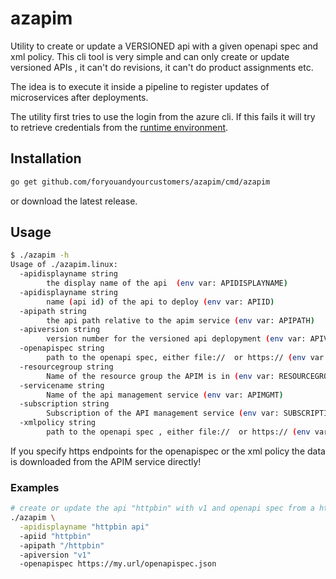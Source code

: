 # azapim

Utility to create or update a VERSIONED api with a given openapi spec and xml policy.
This cli tool is very simple and can only create or update versioned APIs , it can't do revisions, it can't do product assignments etc.

The idea is to execute it inside a pipeline to register updates of microservices after deployments.

The utility first tries to use the login from the azure cli.
If this fails it will try to retrieve credentials from the [runtime environment](https://docs.microsoft.com/en-us/azure/developer/go/azure-sdk-authorization#use-environment-based-authentication).

## Installation

```bash
go get github.com/foryouandyourcustomers/azapim/cmd/azapim
```

or download the latest release.

## Usage

```bash
$ ./azapim -h
Usage of ./azapim.linux:
  -apidisplayname string
        the display name of the api  (env var: APIDISPLAYNAME)
  -apidisplayname string
        name (api id) of the api to deploy (env var: APIID)
  -apipath string
        the api path relative to the apim service (env var: APIPATH)
  -apiversion string
        version number for the versioned api deplopyment (env var: APIVERSION)
  -openapispec string
        path to the openapi spec, either file://  or https:// (env var: OPENAPISPEC)
  -resourcegroup string
        Name of the resource group the APIM is in (env var: RESOURCEGROUP)
  -servicename string
        Name of the api management service (env var: APIMGMT)
  -subscription string
        Subscription of the API management service (env var: SUBSCRIPTION)
  -xmlpolicy string
        path to the openapi spec , either file://  or https:// (env var: XMLPOLICY) - OPTIONAL
```

If you specify https endpoints for the openapispec or the xml policy the data is downloaded from the APIM service directly!

### Examples

```bash
# create or update the api "httpbin" with v1 and openapi spec from a https endpoint and the default xml policy
./azapim \
  -apidisplayname "httpbin api"
  -apiid "httpbin"
  -apipath "/httpbin"
  -apiversion "v1"
  -openapispec https://my.url/openapispec.json
```
